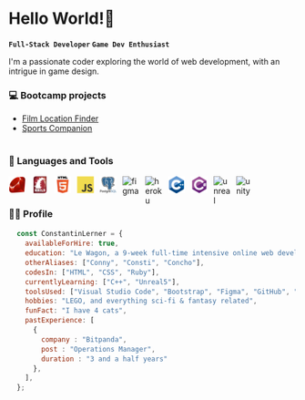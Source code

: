 # Hello World!👋

**`Full-Stack Developer` `Game Dev Enthusiast`**

I'm a passionate coder exploring the world of web development, with an intrigue in game design.

### 💻 Bootcamp projects

  <ul>
    <li list-style-type="none"><a href="https://github.com/constiL/FILM_LOCATION_FINDER">Film Location Finder</a>
    <li><a href="https://github.com/Jshedds/SPORTS_COMPANION">Sports Companion</a>
  </ul>

#
### 🧰 Languages and Tools
  <img align="left" alt="ruby" width="30px" style="padding-right:10px;" src="https://raw.githubusercontent.com/devicons/devicon/master/icons/ruby/ruby-original.svg"/>
  <img align="left" alt="rails" width="30px" style="padding-right:10px;" src="https://raw.githubusercontent.com/devicons/devicon/master/icons/rails/rails-original-wordmark.svg"/>
  <img align="left" alt="html5" width="30px" style="padding-right:10px;" src="https://raw.githubusercontent.com/devicons/devicon/master/icons/html5/html5-original-wordmark.svg"/>
  <img align="left" alt="javascript" width="30px" style="padding-right:10px;" src="https://raw.githubusercontent.com/devicons/devicon/master/icons/javascript/javascript-original.svg"/>
  <img align="left" alt="postgresql" width="30px" style="padding-right:10px;" src="https://raw.githubusercontent.com/devicons/devicon/master/icons/postgresql/postgresql-original-wordmark.svg"/>
  <img align="left" alt="figma" width="30px" style="padding-right:10px;" src="https://www.vectorlogo.zone/logos/figma/figma-icon.svg"/>
  <img align="left" alt="heroku" width="30px" style="padding-right:10px;" src="https://www.vectorlogo.zone/logos/heroku/heroku-icon.svg"/>
  <img align="left" alt="cplusplus" width="30px" style="padding-right:10px;" src="https://raw.githubusercontent.com/devicons/devicon/master/icons/cplusplus/cplusplus-original.svg"/>
  <img align="left" alt="csharp" width="30px" style="padding-right:10px;" src="https://raw.githubusercontent.com/devicons/devicon/master/icons/csharp/csharp-original.svg"/>
  <img align="left" alt="unreal" width="30px" style="padding-right:10px;" src="https://raw.githubusercontent.com/kenangundogan/fontisto/036b7eca71aab1bef8e6a0518f7329f13ed62f6b/icons/svg/brand/unreal-engine.svg"/>
  <img align="left" alt="unity" width="30px" style="padding-right:10px;" src="https://www.vectorlogo.zone/logos/unity3d/unity3d-icon.svg"/>
  <br />

#

### 👨‍💻 Profile

```javascript
  const ConstantinLerner = {
    availableForHire: true,
    education: "Le Wagon, a 9-week full-time intensive online web development bootcamp",
    otherAliases: ["Conny", "Consti", "Concho"],
    codesIn: ["HTML", "CSS", "Ruby"],
    currentlyLearning: ["C++", "Unreal5"],
    toolsUsed: ["Visual Studio Code", "Bootstrap", "Figma", "GitHub", "Heroku", "Ruby on Rails"],
    hobbies: "LEGO, and everything sci-fi & fantasy related",
    funFact: "I have 4 cats",
    pastExperience: [
      {
        company : "Bitpanda",
        post : "Operations Manager",
        duration : "3 and a half years"
      },
    ],
  };
```

